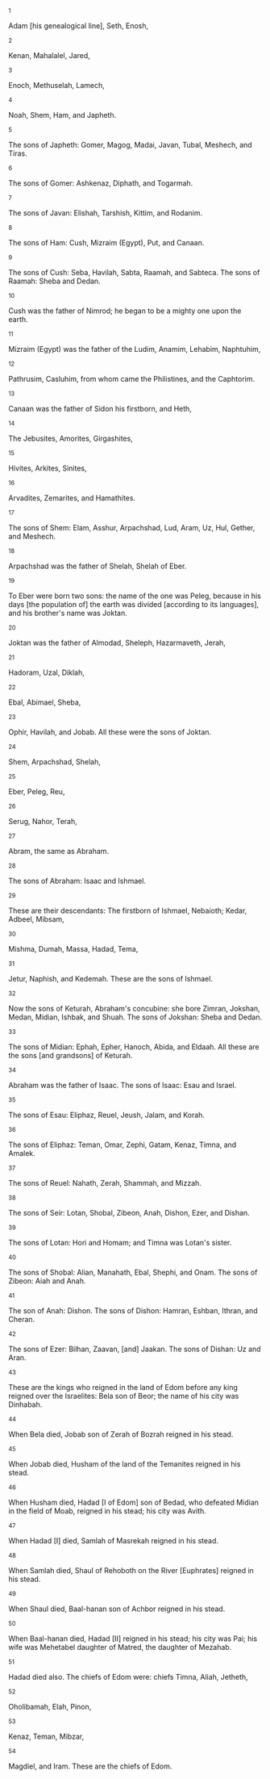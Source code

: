 <sup>1</sup> 

Adam [his genealogical line], Seth, Enosh, 

<sup>2</sup> 

Kenan, Mahalalel, Jared, 

<sup>3</sup> 

Enoch, Methuselah, Lamech, 

<sup>4</sup> 

Noah, Shem, Ham, and Japheth. 

<sup>5</sup> 

The sons of Japheth: Gomer, Magog, Madai, Javan, Tubal, Meshech, and Tiras. 

<sup>6</sup> 

The sons of Gomer: Ashkenaz, Diphath, and Togarmah. 

<sup>7</sup> 

The sons of Javan: Elishah, Tarshish, Kittim, and Rodanim. 

<sup>8</sup> 

The sons of Ham: Cush, Mizraim (Egypt), Put, and Canaan. 

<sup>9</sup> 

The sons of Cush: Seba, Havilah, Sabta, Raamah, and Sabteca. The sons of Raamah: Sheba and Dedan. 

<sup>10</sup> 

Cush was the father of Nimrod; he began to be a mighty one upon the earth. 

<sup>11</sup> 

Mizraim (Egypt) was the father of the Ludim, Anamim, Lehabim, Naphtuhim, 

<sup>12</sup> 

Pathrusim, Casluhim, from whom came the Philistines, and the Caphtorim. 

<sup>13</sup> 

Canaan was the father of Sidon his firstborn, and Heth, 

<sup>14</sup> 

The Jebusites, Amorites, Girgashites, 

<sup>15</sup> 

Hivites, Arkites, Sinites, 

<sup>16</sup> 

Arvadites, Zemarites, and Hamathites. 

<sup>17</sup> 

The sons of Shem: Elam, Asshur, Arpachshad, Lud, Aram, Uz, Hul, Gether, and Meshech. 

<sup>18</sup> 

Arpachshad was the father of Shelah, Shelah of Eber. 

<sup>19</sup> 

To Eber were born two sons: the name of the one was Peleg, because in his days [the population of] the earth was divided [according to its languages], and his brother's name was Joktan. 

<sup>20</sup> 

Joktan was the father of Almodad, Sheleph, Hazarmaveth, Jerah, 

<sup>21</sup> 

Hadoram, Uzal, Diklah, 

<sup>22</sup> 

Ebal, Abimael, Sheba, 

<sup>23</sup> 

Ophir, Havilah, and Jobab. All these were the sons of Joktan. 

<sup>24</sup> 

Shem, Arpachshad, Shelah, 

<sup>25</sup> 

Eber, Peleg, Reu, 

<sup>26</sup> 

Serug, Nahor, Terah, 

<sup>27</sup> 

Abram, the same as Abraham. 

<sup>28</sup> 

The sons of Abraham: Isaac and Ishmael. 

<sup>29</sup> 

These are their descendants: The firstborn of Ishmael, Nebaioth; Kedar, Adbeel, Mibsam, 

<sup>30</sup> 

Mishma, Dumah, Massa, Hadad, Tema, 

<sup>31</sup> 

Jetur, Naphish, and Kedemah. These are the sons of Ishmael. 

<sup>32</sup> 

Now the sons of Keturah, Abraham's concubine: she bore Zimran, Jokshan, Medan, Midian, Ishbak, and Shuah. The sons of Jokshan: Sheba and Dedan. 

<sup>33</sup> 

The sons of Midian: Ephah, Epher, Hanoch, Abida, and Eldaah. All these are the sons [and grandsons] of Keturah. 

<sup>34</sup> 

Abraham was the father of Isaac. The sons of Isaac: Esau and Israel. 

<sup>35</sup> 

The sons of Esau: Eliphaz, Reuel, Jeush, Jalam, and Korah. 

<sup>36</sup> 

The sons of Eliphaz: Teman, Omar, Zephi, Gatam, Kenaz, Timna, and Amalek. 

<sup>37</sup> 

The sons of Reuel: Nahath, Zerah, Shammah, and Mizzah. 

<sup>38</sup> 

The sons of Seir: Lotan, Shobal, Zibeon, Anah, Dishon, Ezer, and Dishan. 

<sup>39</sup> 

The sons of Lotan: Hori and Homam; and Timna was Lotan's sister. 

<sup>40</sup> 

The sons of Shobal: Alian, Manahath, Ebal, Shephi, and Onam. The sons of Zibeon: Aiah and Anah. 

<sup>41</sup> 

The son of Anah: Dishon. The sons of Dishon: Hamran, Eshban, Ithran, and Cheran. 

<sup>42</sup> 

The sons of Ezer: Bilhan, Zaavan, [and] Jaakan. The sons of Dishan: Uz and Aran. 

<sup>43</sup> 

These are the kings who reigned in the land of Edom before any king reigned over the Israelites: Bela son of Beor; the name of his city was Dinhabah. 

<sup>44</sup> 

When Bela died, Jobab son of Zerah of Bozrah reigned in his stead. 

<sup>45</sup> 

When Jobab died, Husham of the land of the Temanites reigned in his stead. 

<sup>46</sup> 

When Husham died, Hadad [I of Edom] son of Bedad, who defeated Midian in the field of Moab, reigned in his stead; his city was Avith. 

<sup>47</sup> 

When Hadad [I] died, Samlah of Masrekah reigned in his stead. 

<sup>48</sup> 

When Samlah died, Shaul of Rehoboth on the River [Euphrates] reigned in his stead. 

<sup>49</sup> 

When Shaul died, Baal-hanan son of Achbor reigned in his stead. 

<sup>50</sup> 

When Baal-hanan died, Hadad [II] reigned in his stead; his city was Pai; his wife was Mehetabel daughter of Matred, the daughter of Mezahab. 

<sup>51</sup> 

Hadad died also. The chiefs of Edom were: chiefs Timna, Aliah, Jetheth, 

<sup>52</sup> 

Oholibamah, Elah, Pinon, 

<sup>53</sup> 

Kenaz, Teman, Mibzar, 

<sup>54</sup> 

Magdiel, and Iram. These are the chiefs of Edom.